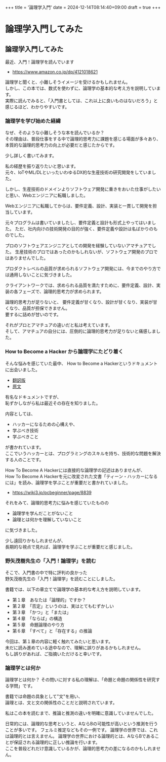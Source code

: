 +++
title = '論理学入門'
date = 2024-12-14T08:14:40+09:00
draft = true
+++

# 論理学入門してみた

## 論理学入門してみた

最近、入門！論理学を読んでいます

- https://www.amazon.co.jp/dp/4121018621

論理学と聞くと、小難しそうイメージを受けるかもしれません。  
しかし、この本では、数式を使わずに、論理学の基本的な考え方を説明しています。  
実際に読んでみると、「入門書としては、これ以上に良いものはないだろう」と感じるほど、わかりやすいです。


### 論理学を学び始めた経緯

なぜ、そのような小難しそうな本を読んでいるか？   
その理由は、普段仕事をする中で論理的思考力に課題を感じる場面が多々あり、  
本質的な論理的思考力の向上が必要だと感じたからです。

少し詳しく書いてみます。  

私の経歴を振り返りたいと思います。  
元々、IoTやML/DLといったいわゆるDX的な生産技術の研究開発をしていました。

しかし、生産技術のドメインよりソフトウェア開発に重きをおいた仕事がしたいと思い、Webエンジニアに転職しました。

Webエンジニアに転職してからは、要件定義、設計、実装と一貫して開発を担当しています。

元々プログラムは書いていましたし、要件定義と設計も形式上やってはいました。
ただ、社内向けの技術開発の目的が強く、要件定義や設計は名ばかりのものでした。

プロのソフトウェアエンジニアとしての開発を経験していないアマチュアでした。
生産技術のプロではあったのかもしれないが、ソフトウェア開発のプロではありませんでした。

プロダクトレベルの品質が求められるソフトウェア開発には、今までのやり方では通用しないことに気づきました。

クライアントワークでは、求められる品質を満たすために、要件定義、設計、実装の各フェーズで、論理的思考力が求められます。

論理的思考力が足りないと、
要件定義が甘くなり、設計が甘くなり、実装が甘くなり、品質が担保できません。  
要するに詰めが甘いのです。

それがプロとアマチュアの違いだと私は考えています。  
そして、アマチュアの自分には、圧倒的に論理的思考力が足りないと痛感しました。

### How to Become a Hacker から論理学にたどり着く

そんな悩みを感じていた最中、
How to Become a Hackerというドキュメントに出会いました。

- [翻訳版](https://cruel.org/freeware/hacker.html)
- [原文](http://www.catb.org/~esr/faqs/hacker-howto.html)

有名なドキュメントですが、  
恥ずかしながら私は最近その存在を知りました。  

内容としては、
- ハッカーになるための心構えや、
- 学ぶべき技術
- 学ぶべきこと

が書かれています。   
ここでいうハッカーとは、プログラミングのスキルを持ち、技術的な問題を解決する人のことです。

 How To Become A Hackerには直接的な論理学の記述はありませんが、  
How To Become A Hackerを元に改変された文書「ティーン・ハッカーになるには」を読み、論理学を学ぶことが重要だと書かれていました。

- https://wiki3.jp/pcbeginner/page/8839

それをみて、論理的思考力に悩みを感じていたものの

- 論理学を学んだことがないこと
- 論理とは何かを理解していないこと

に気づきました。  

少し遠回りかもしれませんが、  
長期的な視点で見れば、論理学を学ぶことが重要だと感じました。

### 野矢茂樹先生の「入門！論理学」を読む

そこで、入門書の中で特に評判の良かった  
野矢茂樹先生の「入門！論理学」を読むことにしました。

書籍では、以下の章立てで論理学の基本的な考え方を説明しています。

- 第１章　あなたは「論理的」ですか？
- 第２章　「否定」というのは、実はとてもむずかしい
- 第３章　「かつ」と「または」
- 第４章　「ならば」の構造
- 第５章　命題論理のやり方
- 第６章　「すべて」と「存在する」の推論

今回は、第１章の内容に軽く触れてみたいと思います。  
未だに読み進めている途中なので、理解に誤りがあるかもしれません。  
もし誤りがあれば、ご指摘いただけると幸いです。


### 論理学とは何か

論理学とは何か？
その問いに対する私の理解は、「命題と命題の関係性を研究する学問」です。

書籍では命題の具象として"文"を用い、  
論理とは、文と文の関係性のことだと説明されています。

私はこの本を読むまで、推論と推測の違いを明確に意識していませんでした。


日常的には、論理的な思考というと、AならBの可能性が高いという推測を行うことが多いです。
フェルミ推定などもその一例です。
論理学の世界では、これは論理的とは言えません。
論理学の世界における論理的とは、AならBであることが保証される論理的に正しい推論を行います。  
ここを普段どれだけ意識しているかが、論理的思考力の差になるのかもしれません。
